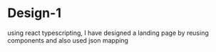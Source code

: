 # Design-1
using react typescripting, I have designed a landing page by reusing components and also used json mapping
